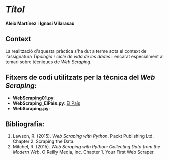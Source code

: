 # *Títol*

**Aleix Martínez** i **Ignasi Vilarasau**

## Context

La realització d'aquesta pràctica s'ha dut a terme sota el context de l'assignatura _Tipologia i cicle de vida de les dades_ i encarat especialment al temari sobre tècniques de _Web Scraping_. 

  
## Fitxers de codi utilitzats per la tècnica del _Web Scraping_:

* **WebScraping01.py**: 
* **WebScraping_ElPais.py**:  [El País](http://www.elpais.com/)
* **WebScraping.py**: 

## Bibliografia:

1. Lawson, R. (2015). _Web Scraping with Python_. Packt Publishing Ltd. Chapter 2. Scraping the Data.
2. Mitchel, R. (2015). _Web Scraping with Python: Collecting Data from the Modern Web_. O'Reilly Media, Inc. Chapter 1. Your First Web Scraper.

